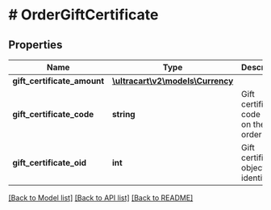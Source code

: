 # # OrderGiftCertificate

## Properties

Name | Type | Description | Notes
------------ | ------------- | ------------- | -------------
**gift_certificate_amount** | [**\ultracart\v2\models\Currency**](Currency.md) |  | [optional]
**gift_certificate_code** | **string** | Gift certificate code used on the order | [optional]
**gift_certificate_oid** | **int** | Gift certificate object identifier | [optional]

[[Back to Model list]](../../README.md#models) [[Back to API list]](../../README.md#endpoints) [[Back to README]](../../README.md)
